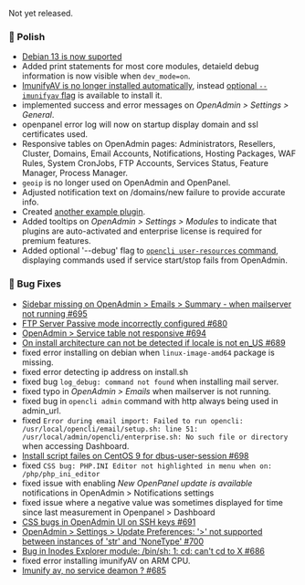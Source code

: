 Not yet released.

### 💅 Polish
- [Debian 13 is now suported](https://github.com/stefanpejcic/OpenPanel/issues/674)
- Added print statements for most core modules, detaield debug information is now visible when `dev_mode=on`.
- [ImunifyAV is no longer installed automatically](https://community.openpanel.org/d/193-dont-install-imunifyav-by-default), instead [optional `--imunifyav` flag](/install) is available to install it.
- implemented success and error messages on *OpenAdmin > Settings > General*.
- openpanel error log will now on startup display domain and ssl certificates used.
- Responsive tables on OpenAdmin pages: Administrators, Resellers, Cluster, Domains, Email Accounts, Notifications, Hosting Packages, WAF Rules, System CronJobs, FTP Accounts, Services Status, Feature Manager, Process Manager.
- `geoip` is no longer used on OpenAdmin and OpenPanel.
- Adjusted notification text on /domains/new failure to provide accurate info.
- Created [another example plugin](https://github.com/stefanpejcic/dns-visualizer).
- Added tooltips on *OpenAdmin > Settings > Modules* to indicate that plugins are auto-activated and enterprise license is required for premium features.
- Added optional '--debug' flag to [`opencli user-resources` command](https://dev.openpanel.com/cli/users.html#Resources), displaying commands used if service start/stop fails from OpenAdmin.

### 🐛 Bug Fixes
- [Sidebar missing on OpenAdmin > Emails > Summary - when mailserver not running #695](https://github.com/stefanpejcic/OpenPanel/issues/695)
- [FTP Server Passive mode incorrectly configured #680](https://github.com/stefanpejcic/OpenPanel/issues/680)
- [OpenAdmin > Service table not responsive #694](https://github.com/stefanpejcic/OpenPanel/issues/694)
- [On install architecture can not be detected if locale is not en_US #689](https://github.com/stefanpejcic/OpenPanel/issues/689)
- fixed error installing on debian when `linux-image-amd64` package is missing.
- fixed error detecting ip address on install.sh
- fixed bug `log_debug: command not found` when installing mail server.
- fixed typo in *OpenAdmin > Emails* when mailserver is not running.
- fixed bug in `opencli admin` command with http always being used in admin_url.
- fixed `Error during email import: Failed to run opencli: /usr/local/opencli/email/setup.sh: line 51: /usr/local/admin/opencli/enterprise.sh: No such file or directory` when accessing Dashboard.
- [Install script failes on CentOS 9 for dbus-user-session #698](https://github.com/stefanpejcic/OpenPanel/issues/698)
- fixed `CSS bug: PHP.INI Editor not highlighted in menu when on: /php/php_ini_editor`
- fixed issue with enabling *New OpenPanel update is available* notifications in OpenAdmin > Notifications settings
- fixed issue where a negative value was sometimes displayed for time since last measurement in Openpanel > Dashboard
- [CSS bugs in OpenAdmin UI on SSH keys #691](https://github.com/stefanpejcic/OpenPanel/issues/691)
- [OpenAdmin > Settings > Update Preferences: '>' not supported between instances of 'str' and 'NoneType' #700](https://github.com/stefanpejcic/OpenPanel/issues/700)
- [Bug in Inodes Explorer module: /bin/sh: 1: cd: can't cd to X #686](https://github.com/stefanpejcic/OpenPanel/issues/686)
- fixed error installing imunifyAV on ARM CPU.
- [Imunify av, no service deamon ? #685](https://github.com/stefanpejcic/OpenPanel/issues/685)
